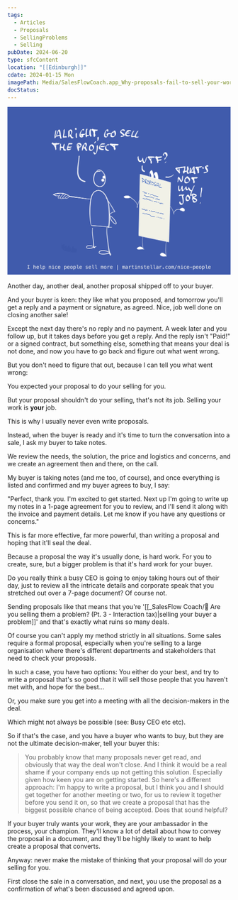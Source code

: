 ```yaml
---
tags:
  - Articles
  - Proposals
  - SellingProblems
  - Selling
pubDate: 2024-06-20
type: sfcContent
location: "[[Edinburgh]]"
cdate: 2024-01-15 Mon
imagePath: Media/SalesFlowCoach.app_Why-proposals-fail-to-sell-your-work_MartinStellar.jpeg
docStatus: 
---
```


![](Media/SalesFlowCoach.app_Why-proposals-fail-to-sell-your-work_MartinStellar.jpeg)


Another day, another deal, another proposal shipped off to your buyer.

And your buyer is keen: they like what you proposed, and tomorrow you'll get a reply and a payment or signature, as agreed. Nice, job well done on closing another sale!

Except the next day there's no reply and no payment. A week later and you follow up, but it takes days before you get a reply. And the reply isn't "Paid!" or a signed contract, but something else, something that means your deal is not done, and now you have to go back and figure out what went wrong.

But you don't need to figure that out, because I can tell you what went wrong:

You expected your proposal to do your selling for you.

But your proposal shouldn't do your selling, that's not its job. Selling your work is **your** job.

This is why I usually never even write proposals.

Instead, when the buyer is ready and it's time to turn the conversation into a sale, I ask my buyer to take notes.

We review the needs, the solution, the price and logistics and concerns, and we create an agreement then and there, on the call.

My buyer is taking notes (and me too, of course), and once everything is listed and confirmed and my buyer agrees to buy, I say:

"Perfect, thank you. I'm excited to get started. Next up I'm going to write up my notes in a 1-page agreement for you to review, and I'll send it along with the invoice and payment details. Let me know if you have any questions or concerns."

This is far more effective, far more powerful, than writing a proposal and hoping that it'll seal the deal.

Because a proposal the way it's usually done, is hard work. For you to create, sure, but a bigger problem is that it's hard work for your buyer.

Do you really think a busy CEO is going to enjoy taking hours out of their day, just to review all the intricate details and corporate speak that you stretched out over a 7-page document? Of course not. 

Sending proposals like that means that you're '[[_SalesFlow Coach/📄 Are you selling them a problem? (Pt. 3 - Interaction tax)|selling your buyer a problem]]' and that's exactly what ruins so many deals.

Of course you can't apply my method strictly in all situations. Some sales require a formal proposal, especially when you're selling to a large organisation where there's different departments and stakeholders that need to check your proposals.

In such a case, you have two options: 
You either do your best, and try to write a proposal that's so good that it will sell those people that you haven't met with, and hope for the best...

Or, you make sure you get into a meeting with all the decision-makers in the deal. 

Which might not always be possible (see: Busy CEO etc etc).

So if that's the case, and you have a buyer who wants to buy, but they are not the ultimate decision-maker, tell your buyer this: 

> You probably know that many proposals never get read, and obviously that way the deal won't close. 
And I think it would be a real shame if your company ends up not getting this solution. Especially given how keen you are on getting started. 
So here's a different approach:
I'm happy to write a proposal, but I think you and I should get together for another meeting or two, for us to review it together before you send it on, so that we create a proposal that has the biggest possible chance of being accepted. 
Does that sound helpful?

If your buyer truly wants your work, they are your ambassador in the process, your champion. They'll know a lot of detail about how to convey the proposal in a document, and they'll be highly likely to want to help create a proposal that converts. 

Anyway: never make the mistake of thinking that your proposal will do your selling for you.

First close the sale in a conversation, and next, you use the proposal as a confirmation of what's been discussed and agreed upon.
